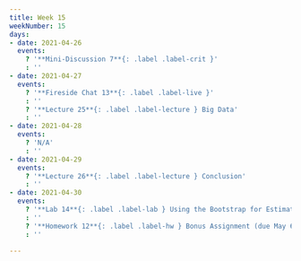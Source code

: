 ```yaml
---
title: Week 15
weekNumber: 15
days:
- date: 2021-04-26
  events:
    ? '**Mini-Discussion 7**{: .label .label-crit }'
    : ''
- date: 2021-04-27
  events:
    ? '**Fireside Chat 13**{: .label .label-live }'
    : ''
    ? '**Lecture 25**{: .label .label-lecture } Big Data'
    : ''
- date: 2021-04-28
  events:
    ? 'N/A'
    : ''
- date: 2021-04-29
  events:
    ? '**Lecture 26**{: .label .label-lecture } Conclusion'
    : ''
- date: 2021-04-30
  events:
    ? '**Lab 14**{: .label .label-lab } Using the Bootstrap for Estimation (due May 6)'
    : ''
    ? '**Homework 12**{: .label .label-hw } Bonus Assignment (due May 6)'
    : ''

---
```

